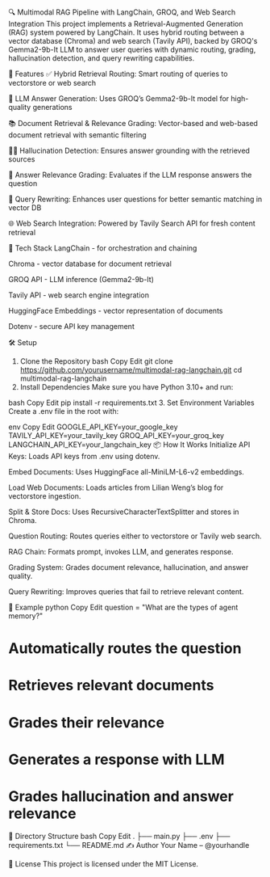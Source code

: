 🔍 Multimodal RAG Pipeline with LangChain, GROQ, and Web Search Integration
This project implements a Retrieval-Augmented Generation (RAG) system powered by LangChain. It uses hybrid routing between a vector database (Chroma) and web search (Tavily API), backed by GROQ's Gemma2-9b-It LLM to answer user queries with dynamic routing, grading, hallucination detection, and query rewriting capabilities.

🚀 Features
✅ Hybrid Retrieval Routing: Smart routing of queries to vectorstore or web search

🧠 LLM Answer Generation: Uses GROQ’s Gemma2-9b-It model for high-quality generations

📚 Document Retrieval & Relevance Grading: Vector-based and web-based document retrieval with semantic filtering

🕵️‍♀️ Hallucination Detection: Ensures answer grounding with the retrieved sources

📝 Answer Relevance Grading: Evaluates if the LLM response answers the question

🔁 Query Rewriting: Enhances user questions for better semantic matching in vector DB

🌐 Web Search Integration: Powered by Tavily Search API for fresh content retrieval

🧰 Tech Stack
LangChain - for orchestration and chaining

Chroma - vector database for document retrieval

GROQ API - LLM inference (Gemma2-9b-It)

Tavily API - web search engine integration

HuggingFace Embeddings - vector representation of documents

Dotenv - secure API key management

🛠️ Setup
1. Clone the Repository
bash
Copy
Edit
git clone https://github.com/yourusername/multimodal-rag-langchain.git
cd multimodal-rag-langchain
2. Install Dependencies
Make sure you have Python 3.10+ and run:

bash
Copy
Edit
pip install -r requirements.txt
3. Set Environment Variables
Create a .env file in the root with:

env
Copy
Edit
GOOGLE_API_KEY=your_google_key
TAVILY_API_KEY=your_tavily_key
GROQ_API_KEY=your_groq_key
LANGCHAIN_API_KEY=your_langchain_key
📦 How It Works
Initialize API Keys: Loads API keys from .env using dotenv.

Embed Documents: Uses HuggingFace all-MiniLM-L6-v2 embeddings.

Load Web Documents: Loads articles from Lilian Weng’s blog for vectorstore ingestion.

Split & Store Docs: Uses RecursiveCharacterTextSplitter and stores in Chroma.

Question Routing: Routes queries either to vectorstore or Tavily web search.

RAG Chain: Formats prompt, invokes LLM, and generates response.

Grading System: Grades document relevance, hallucination, and answer quality.

Query Rewriting: Improves queries that fail to retrieve relevant content.

🧪 Example
python
Copy
Edit
question = "What are the types of agent memory?"

# Automatically routes the question
# Retrieves relevant documents
# Grades their relevance
# Generates a response with LLM
# Grades hallucination and answer relevance
📂 Directory Structure
bash
Copy
Edit
.
├── main.py
├── .env
├── requirements.txt
└── README.md
✍️ Author
Your Name – @yourhandle

📄 License
This project is licensed under the MIT License.

